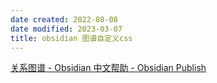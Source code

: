 ```yaml
---
date created: 2022-08-08
date modified: 2023-03-07
title: obsidian 图谱自定义css
---
```


[关系图谱 - Obsidian 中文帮助 - Obsidian Publish](https://publish.obsidian.md/help-zh/%E6%8F%92%E4%BB%B6/%E5%85%B3%E7%B3%BB%E5%9B%BE%E8%B0%B1)
